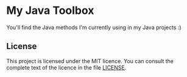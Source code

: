 # My Java Toolbox

You'll find the Java methods I'm currently using in my Java projects :)
## License

This project is licensed under the MIT licence. You can consult the complete text of the licence in the file [LICENSE](LICENSE).
